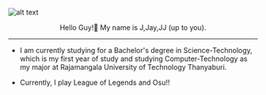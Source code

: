 ![alt text](https://thumbs.gfycat.com/DapperNarrowCow-max-1mb.gif)

<p align="center">
Hello Guy!👋 My name is J,Jay,JJ (up to you).
  <p>

--------------------------------------------

- I am currently studying for a Bachelor's degree in Science-Technology, which is my first year of study
  and studying Computer-Technology as my major at Rajamangala University of Technology Thanyaburi.
    
- Currently, I play League of Legends and Osu!!
